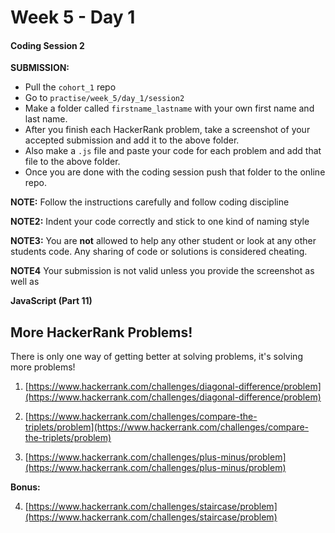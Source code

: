 # Week 5 - Day 1

#### Coding Session 2

**SUBMISSION:**

- Pull the `cohort_1` repo
- Go to `practise/week_5/day_1/session2` 
- Make a folder called `firstname_lastname` with your own first name and last name. 
- After you finish each HackerRank problem, take a screenshot of your accepted submission and add it to the above folder. 
- Also make a `.js` file and paste your code for each problem and add that file to the above folder.
- Once you are done with the coding session push that folder to the online repo.
 

**NOTE:** Follow the instructions carefully and follow coding discipline

**NOTE2:** Indent your code correctly and stick to one kind of naming style

**NOTE3:** You are **not** allowed to help any other student or look at any other students code. Any sharing of code or solutions is considered cheating.

**NOTE4** Your submission is not valid unless you provide the screenshot as well as 

**JavaScript (Part 11)**

## More HackerRank Problems!

There is only one way of getting better at solving problems, it's solving more problems!

1. [https://www.hackerrank.com/challenges/diagonal-difference/problem](https://www.hackerrank.com/challenges/diagonal-difference/problem)

2. [https://www.hackerrank.com/challenges/compare-the-triplets/problem](https://www.hackerrank.com/challenges/compare-the-triplets/problem)

3. [https://www.hackerrank.com/challenges/plus-minus/problem](https://www.hackerrank.com/challenges/plus-minus/problem)

**Bonus:**

4. [https://www.hackerrank.com/challenges/staircase/problem](https://www.hackerrank.com/challenges/staircase/problem)


